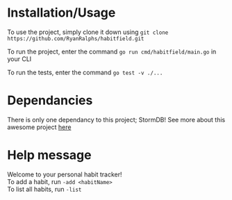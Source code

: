# Installation/Usage

To use the project, simply clone it down using `git clone https://github.com/RyanRalphs/habitfield.git`

To run the project, enter the command `go run cmd/habitfield/main.go` in your CLI

To run the tests, enter the command `go test -v ./...`


# Dependancies
There is only one dependancy to this project; StormDB! See more about this awesome project [here](https://github.com/asdine/storm)

# Help message
Welcome to your personal habit tracker!
<br>
To add a habit, run `-add <habitName>` 
<br>
To list all habits, run `-list`
